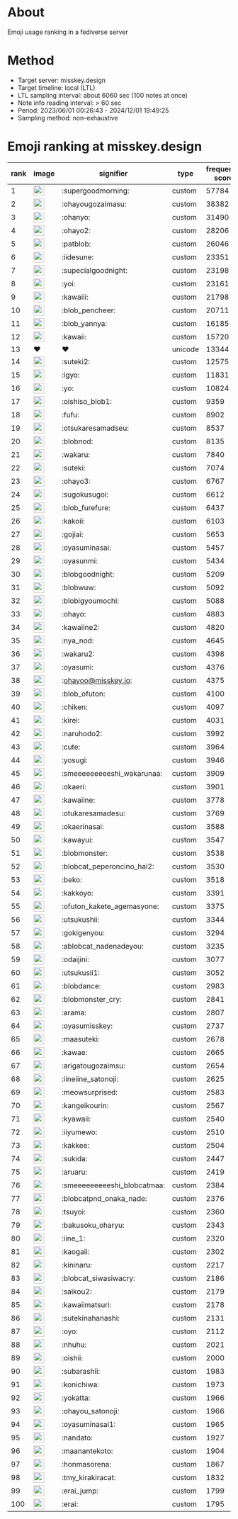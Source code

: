 # About
Emoji usage ranking in a fediverse server

# Method
- Target server: misskey.design
- Target timeline: local (LTL)
- LTL sampling interval: about 6060 sec (100 notes at once)
- Note info reading interval: > 60 sec
- Period: 2023/06/01 00:26:43 - 2024/12/01 19:49:25 
- Sampling method: non-exhaustive

# Emoji ranking at misskey.design

|rank|image|signifier|type|frequency score|
|----|----|----|----|----|
|1|<img height="24" src="https://misskey.design/emoji/supergoodmorning.webp">|:supergoodmorning:|custom|57784|
|2|<img height="24" src="https://misskey.design/emoji/ohayougozaimasu.webp">|:ohayougozaimasu:|custom|38382|
|3|<img height="24" src="https://misskey.design/emoji/ohanyo.webp">|:ohanyo:|custom|31490|
|4|<img height="24" src="https://misskey.design/emoji/ohayo2.webp">|:ohayo2:|custom|28206|
|5|<img height="24" src="https://misskey.design/emoji/patblob.webp">|:patblob:|custom|26046|
|6|<img height="24" src="https://misskey.design/emoji/iidesune.webp">|:iidesune:|custom|23351|
|7|<img height="24" src="https://misskey.design/emoji/supecialgoodnight.webp">|:supecialgoodnight:|custom|23198|
|8|<img height="24" src="https://misskey.design/emoji/yoi.webp">|:yoi:|custom|23161|
|9|<img height="24" src="https://misskey.design/emoji/kawaiii.webp">|:kawaiii:|custom|21798|
|10|<img height="24" src="https://misskey.design/emoji/blob_pencheer.webp">|:blob_pencheer:|custom|20711|
|11|<img height="24" src="https://misskey.design/emoji/blob_yannya.webp">|:blob_yannya:|custom|16185|
|12|<img height="24" src="https://misskey.design/emoji/kawaii.webp">|:kawaii:|custom|15720|
|13|❤|❤|unicode|13344|
|14|<img height="24" src="https://misskey.design/emoji/suteki2.webp">|:suteki2:|custom|12575|
|15|<img height="24" src="https://misskey.design/emoji/igyo.webp">|:igyo:|custom|11831|
|16|<img height="24" src="https://misskey.design/emoji/yo.webp">|:yo:|custom|10824|
|17|<img height="24" src="https://misskey.design/emoji/oishiso_blob1.webp">|:oishiso_blob1:|custom|9359|
|18|<img height="24" src="https://misskey.design/emoji/fufu.webp">|:fufu:|custom|8902|
|19|<img height="24" src="https://misskey.design/emoji/otsukaresamadseu.webp">|:otsukaresamadseu:|custom|8537|
|20|<img height="24" src="https://misskey.design/emoji/blobnod.webp">|:blobnod:|custom|8135|
|21|<img height="24" src="https://misskey.design/emoji/wakaru.webp">|:wakaru:|custom|7840|
|22|<img height="24" src="https://misskey.design/emoji/suteki.webp">|:suteki:|custom|7074|
|23|<img height="24" src="https://misskey.design/emoji/ohayo3.webp">|:ohayo3:|custom|6767|
|24|<img height="24" src="https://misskey.design/emoji/sugokusugoi.webp">|:sugokusugoi:|custom|6612|
|25|<img height="24" src="https://misskey.design/emoji/blob_furefure.webp">|:blob_furefure:|custom|6437|
|26|<img height="24" src="https://misskey.design/emoji/kakoii.webp">|:kakoii:|custom|6103|
|27|<img height="24" src="https://misskey.design/emoji/gojiai.webp">|:gojiai:|custom|5653|
|28|<img height="24" src="https://misskey.design/emoji/oyasuminasai.webp">|:oyasuminasai:|custom|5457|
|29|<img height="24" src="https://misskey.design/emoji/oyasunmi.webp">|:oyasunmi:|custom|5434|
|30|<img height="24" src="https://misskey.design/emoji/blobgoodnight.webp">|:blobgoodnight:|custom|5209|
|31|<img height="24" src="https://misskey.design/emoji/blobwuw.webp">|:blobwuw:|custom|5092|
|32|<img height="24" src="https://misskey.design/emoji/blobigyoumochi.webp">|:blobigyoumochi:|custom|5088|
|33|<img height="24" src="https://misskey.design/emoji/ohayo.webp">|:ohayo:|custom|4883|
|34|<img height="24" src="https://misskey.design/emoji/kawaiine2.webp">|:kawaiine2:|custom|4820|
|35|<img height="24" src="https://misskey.design/emoji/nya_nod.webp">|:nya_nod:|custom|4645|
|36|<img height="24" src="https://misskey.design/emoji/wakaru2.webp">|:wakaru2:|custom|4398|
|37|<img height="24" src="https://misskey.design/emoji/oyasumi.webp">|:oyasumi:|custom|4376|
|38|<img height="24" src="https://misskey.design/emoji/ohayoo.webp">|:ohayoo@misskey.io:|custom|4375|
|39|<img height="24" src="https://misskey.design/emoji/blob_ofuton.webp">|:blob_ofuton:|custom|4100|
|40|<img height="24" src="https://misskey.design/emoji/chiken.webp">|:chiken:|custom|4097|
|41|<img height="24" src="https://misskey.design/emoji/kirei.webp">|:kirei:|custom|4031|
|42|<img height="24" src="https://misskey.design/emoji/naruhodo2.webp">|:naruhodo2:|custom|3992|
|43|<img height="24" src="https://misskey.design/emoji/cute.webp">|:cute:|custom|3964|
|44|<img height="24" src="https://misskey.design/emoji/yosugi.webp">|:yosugi:|custom|3946|
|45|<img height="24" src="https://misskey.design/emoji/smeeeeeeeeeshi_wakarunaa.webp">|:smeeeeeeeeeshi_wakarunaa:|custom|3909|
|46|<img height="24" src="https://misskey.design/emoji/okaeri.webp">|:okaeri:|custom|3901|
|47|<img height="24" src="https://misskey.design/emoji/kawaiine.webp">|:kawaiine:|custom|3778|
|48|<img height="24" src="https://misskey.design/emoji/otukaresamadesu.webp">|:otukaresamadesu:|custom|3769|
|49|<img height="24" src="https://misskey.design/emoji/okaerinasai.webp">|:okaerinasai:|custom|3588|
|50|<img height="24" src="https://misskey.design/emoji/kawayui.webp">|:kawayui:|custom|3547|
|51|<img height="24" src="https://misskey.design/emoji/blobmonster.webp">|:blobmonster:|custom|3538|
|52|<img height="24" src="https://misskey.design/emoji/blobcat_peperoncino_hai2.webp">|:blobcat_peperoncino_hai2:|custom|3530|
|53|<img height="24" src="https://misskey.design/emoji/beko.webp">|:beko:|custom|3518|
|54|<img height="24" src="https://misskey.design/emoji/kakkoyo.webp">|:kakkoyo:|custom|3391|
|55|<img height="24" src="https://misskey.design/emoji/ofuton_kakete_agemasyone.webp">|:ofuton_kakete_agemasyone:|custom|3375|
|56|<img height="24" src="https://misskey.design/emoji/utsukushii.webp">|:utsukushii:|custom|3344|
|57|<img height="24" src="https://misskey.design/emoji/gokigenyou.webp">|:gokigenyou:|custom|3294|
|58|<img height="24" src="https://misskey.design/emoji/ablobcat_nadenadeyou.webp">|:ablobcat_nadenadeyou:|custom|3235|
|59|<img height="24" src="https://misskey.design/emoji/odaijini.webp">|:odaijini:|custom|3077|
|60|<img height="24" src="https://misskey.design/emoji/utsukusii1.webp">|:utsukusii1:|custom|3052|
|61|<img height="24" src="https://misskey.design/emoji/blobdance.webp">|:blobdance:|custom|2983|
|62|<img height="24" src="https://misskey.design/emoji/blobmonster_cry.webp">|:blobmonster_cry:|custom|2841|
|63|<img height="24" src="https://misskey.design/emoji/arama.webp">|:arama:|custom|2807|
|64|<img height="24" src="https://misskey.design/emoji/oyasumisskey.webp">|:oyasumisskey:|custom|2737|
|65|<img height="24" src="https://misskey.design/emoji/maasuteki.webp">|:maasuteki:|custom|2678|
|66|<img height="24" src="https://misskey.design/emoji/kawae.webp">|:kawae:|custom|2665|
|67|<img height="24" src="https://misskey.design/emoji/arigatougozaimsu.webp">|:arigatougozaimsu:|custom|2654|
|68|<img height="24" src="https://misskey.design/emoji/iineiine_satonoji.webp">|:iineiine_satonoji:|custom|2625|
|69|<img height="24" src="https://misskey.design/emoji/meowsurprised.webp">|:meowsurprised:|custom|2583|
|70|<img height="24" src="https://misskey.design/emoji/kangeikourin.webp">|:kangeikourin:|custom|2567|
|71|<img height="24" src="https://misskey.design/emoji/kyawaii.webp">|:kyawaii:|custom|2540|
|72|<img height="24" src="https://misskey.design/emoji/iiyumewo.webp">|:iiyumewo:|custom|2510|
|73|<img height="24" src="https://misskey.design/emoji/kakkee.webp">|:kakkee:|custom|2504|
|74|<img height="24" src="https://misskey.design/emoji/sukida.webp">|:sukida:|custom|2447|
|75|<img height="24" src="https://misskey.design/emoji/aruaru.webp">|:aruaru:|custom|2419|
|76|<img height="24" src="https://misskey.design/emoji/smeeeeeeeeeshi_blobcatmaa.webp">|:smeeeeeeeeeshi_blobcatmaa:|custom|2384|
|77|<img height="24" src="https://misskey.design/emoji/blobcatpnd_onaka_nade.webp">|:blobcatpnd_onaka_nade:|custom|2376|
|78|<img height="24" src="https://misskey.design/emoji/tsuyoi.webp">|:tsuyoi:|custom|2360|
|79|<img height="24" src="https://misskey.design/emoji/bakusoku_oharyu.webp">|:bakusoku_oharyu:|custom|2343|
|80|<img height="24" src="https://misskey.design/emoji/iine_1.webp">|:iine_1:|custom|2320|
|81|<img height="24" src="https://misskey.design/emoji/kaogaii.webp">|:kaogaii:|custom|2302|
|82|<img height="24" src="https://misskey.design/emoji/kininaru.webp">|:kininaru:|custom|2217|
|83|<img height="24" src="https://misskey.design/emoji/blobcat_siwasiwacry.webp">|:blobcat_siwasiwacry:|custom|2186|
|84|<img height="24" src="https://misskey.design/emoji/saikou2.webp">|:saikou2:|custom|2179|
|85|<img height="24" src="https://misskey.design/emoji/kawaiimatsuri.webp">|:kawaiimatsuri:|custom|2178|
|86|<img height="24" src="https://misskey.design/emoji/sutekinahanashi.webp">|:sutekinahanashi:|custom|2131|
|87|<img height="24" src="https://misskey.design/emoji/oyo.webp">|:oyo:|custom|2112|
|88|<img height="24" src="https://misskey.design/emoji/nhuhu.webp">|:nhuhu:|custom|2021|
|89|<img height="24" src="https://misskey.design/emoji/oishii.webp">|:oishii:|custom|2000|
|90|<img height="24" src="https://misskey.design/emoji/subarashii.webp">|:subarashii:|custom|1983|
|91|<img height="24" src="https://misskey.design/emoji/konichiwa.webp">|:konichiwa:|custom|1973|
|92|<img height="24" src="https://misskey.design/emoji/yokatta.webp">|:yokatta:|custom|1966|
|93|<img height="24" src="https://misskey.design/emoji/ohayou_satonoji.webp">|:ohayou_satonoji:|custom|1966|
|94|<img height="24" src="https://misskey.design/emoji/oyasuminasai1.webp">|:oyasuminasai1:|custom|1965|
|95|<img height="24" src="https://misskey.design/emoji/nandato.webp">|:nandato:|custom|1927|
|96|<img height="24" src="https://misskey.design/emoji/maanantekoto.webp">|:maanantekoto:|custom|1904|
|97|<img height="24" src="https://misskey.design/emoji/honmasorena.webp">|:honmasorena:|custom|1867|
|98|<img height="24" src="https://misskey.design/emoji/tmy_kirakiracat.webp">|:tmy_kirakiracat:|custom|1832|
|99|<img height="24" src="https://misskey.design/emoji/erai_jump.webp">|:erai_jump:|custom|1799|
|100|<img height="24" src="https://misskey.design/emoji/erai.webp">|:erai:|custom|1795|
